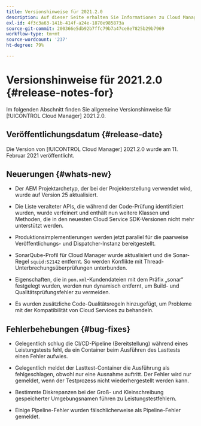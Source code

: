 ```yaml
---
title: Versionshinweise für 2021.2.0
description: Auf dieser Seite erhalten Sie Informationen zu Cloud Manager 2021.2.0.
exl-id: 4f3c3a63-141b-414f-a24e-1870e985873a
source-git-commit: 200366e5db92b7ffc79b7a47ce8e7825b29b7969
workflow-type: tm+mt
source-wordcount: '237'
ht-degree: 79%

---
```


# Versionshinweise für 2021.2.0 {#release-notes-for}

Im folgenden Abschnitt finden Sie allgemeine Versionshinweise für [!UICONTROL Cloud Manager] 2021.2.0.

## Veröffentlichungsdatum {#release-date}

Die Version von [!UICONTROL Cloud Manager] 2021.2.0 wurde am 11. Februar 2021 veröffentlicht.

## Neuerungen {#whats-new}

* Der AEM Projektarchetyp, der bei der Projekterstellung verwendet wird, wurde auf Version 25 aktualisiert.

* Die Liste veralteter APIs, die während der Code-Prüfung identifiziert wurden, wurde verfeinert und enthält nun weitere Klassen und Methoden, die in den neuesten Cloud Service SDK-Versionen nicht mehr unterstützt werden.

* Produktionsimplementierungen werden jetzt parallel für die paarweise Veröffentlichungs- und Dispatcher-Instanz bereitgestellt.

* SonarQube-Profil für Cloud Manager wurde aktualisiert und die Sonar-Regel `squid:S2142` entfernt. So werden Konflikte mit Thread-Unterbrechungsüberprüfungen unterbunden.

* Eigenschaften, die in `pom.xml`-Kundendateien mit dem Präfix „sonar“ festgelegt wurden, werden nun dynamisch entfernt, um Build- und Qualitätsprüfungsfehler zu vermeiden.

* Es wurden zusätzliche Code-Qualitätsregeln hinzugefügt, um Probleme mit der Kompatibilität von Cloud Services zu behandeln.

## Fehlerbehebungen {#bug-fixes}

* Gelegentlich schlug die CI/CD-Pipeline (Bereitstellung) während eines Leistungstests fehl, da ein Container beim Ausführen des Lasttests einen Fehler aufwies.

* Gelegentlich meldet der Lasttest-Container die Ausführung als fehlgeschlagen, obwohl nur eine Ausnahme auftritt. Der Fehler wird nur gemeldet, wenn der Testprozess nicht wiederhergestellt werden kann.

* Bestimmte Diskrepanzen bei der Groß- und Kleinschreibung gespeicherter Umgebungsnamen führen zu Leistungstestfehlern.

* Einige Pipeline-Fehler wurden fälschlicherweise als Pipeline-Fehler gemeldet.
